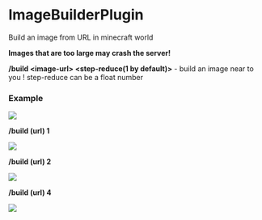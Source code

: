 # ImageBuilderPlugin
Build an image from URL in minecraft world

**Images that are too large may crash the server!**

**/build <image-url\> <step-reduce(1 by default)>** - build an image near to you
! step-reduce can be a float number

### Example

![](https://i.ibb.co/RBkYh3N/3.jpg)

**/build (url) 1**

![](https://i.ibb.co/RvnRDj1/2024-12-04-21-09-16-4-K.png)


**/build (url) 2**

![](https://i.ibb.co/m4NqHnV/2024-12-04-22-16-29-4-K.png)


**/build (url) 4**

![](https://i.ibb.co/YpWc1nC/2024-12-04-21-11-22-4-K.png)
